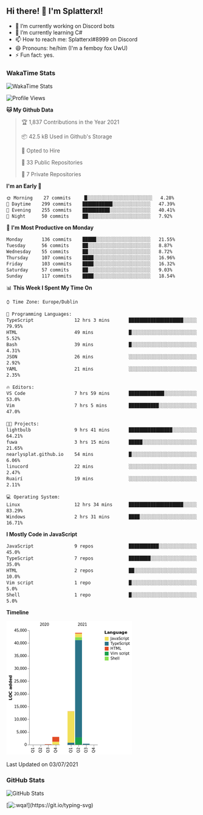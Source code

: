 ## Hi there! 👋 I'm Splatterxl!

- 🔭 I’m currently working on Discord bots
- 🌱 I’m currently learning C#
- 📫 How to reach me: Splatterxl#8999 on Discord
- 😄 Pronouns: he/him (I'm a femboy fox UwU)
- ⚡ Fun fact: yes.

### WakaTime Stats
![WakaTime Stats](https://wakatime.com/share/@Splatterxl/3171b454-6d7f-4cf9-91d7-768613f3b8c2.svg)
<!--START_SECTION:waka-->
![Profile Views](http://img.shields.io/badge/Profile%20Views-19-blue)

**🐱 My Github Data** 

> 🏆 1,837 Contributions in the Year 2021
 > 
> 📦 42.5 kB Used in Github's Storage 
 > 
> 💼 Opted to Hire
 > 
> 📜 33 Public Repositories 
 > 
> 🔑 7 Private Repositories  
 > 
**I'm an Early 🐤** 

```text
🌞 Morning    27 commits     █░░░░░░░░░░░░░░░░░░░░░░░░   4.28% 
🌆 Daytime    299 commits    ███████████░░░░░░░░░░░░░░   47.39% 
🌃 Evening    255 commits    ██████████░░░░░░░░░░░░░░░   40.41% 
🌙 Night      50 commits     ██░░░░░░░░░░░░░░░░░░░░░░░   7.92%

```
📅 **I'm Most Productive on Monday** 

```text
Monday       136 commits    █████░░░░░░░░░░░░░░░░░░░░   21.55% 
Tuesday      56 commits     ██░░░░░░░░░░░░░░░░░░░░░░░   8.87% 
Wednesday    55 commits     ██░░░░░░░░░░░░░░░░░░░░░░░   8.72% 
Thursday     107 commits    ████░░░░░░░░░░░░░░░░░░░░░   16.96% 
Friday       103 commits    ████░░░░░░░░░░░░░░░░░░░░░   16.32% 
Saturday     57 commits     ██░░░░░░░░░░░░░░░░░░░░░░░   9.03% 
Sunday       117 commits    ████░░░░░░░░░░░░░░░░░░░░░   18.54%

```


📊 **This Week I Spent My Time On** 

```text
⌚︎ Time Zone: Europe/Dublin

💬 Programming Languages: 
TypeScript               12 hrs 3 mins       ████████████████████░░░░░   79.95% 
HTML                     49 mins             █░░░░░░░░░░░░░░░░░░░░░░░░   5.52% 
Bash                     39 mins             █░░░░░░░░░░░░░░░░░░░░░░░░   4.31% 
JSON                     26 mins             ░░░░░░░░░░░░░░░░░░░░░░░░░   2.92% 
YAML                     21 mins             ░░░░░░░░░░░░░░░░░░░░░░░░░   2.35%

🔥 Editors: 
VS Code                  7 hrs 59 mins       █████████████░░░░░░░░░░░░   53.0% 
Vim                      7 hrs 5 mins        ███████████░░░░░░░░░░░░░░   47.0%

🐱‍💻 Projects: 
lightbulb                9 hrs 41 mins       ████████████████░░░░░░░░░   64.21% 
fuwa                     3 hrs 15 mins       █████░░░░░░░░░░░░░░░░░░░░   21.65% 
nearlysplat.github.io    54 mins             █░░░░░░░░░░░░░░░░░░░░░░░░   6.06% 
linucord                 22 mins             ░░░░░░░░░░░░░░░░░░░░░░░░░   2.47% 
Ruairí                   19 mins             ░░░░░░░░░░░░░░░░░░░░░░░░░   2.11%

💻 Operating System: 
Linux                    12 hrs 34 mins      ████████████████████░░░░░   83.29% 
Windows                  2 hrs 31 mins       ████░░░░░░░░░░░░░░░░░░░░░   16.71%

```

**I Mostly Code in JavaScript** 

```text
JavaScript               9 repos             ███████████░░░░░░░░░░░░░░   45.0% 
TypeScript               7 repos             ████████░░░░░░░░░░░░░░░░░   35.0% 
HTML                     2 repos             ██░░░░░░░░░░░░░░░░░░░░░░░   10.0% 
Vim script               1 repo              █░░░░░░░░░░░░░░░░░░░░░░░░   5.0% 
Shell                    1 repo              █░░░░░░░░░░░░░░░░░░░░░░░░   5.0%

```


**Timeline**

![Chart not found](https://raw.githubusercontent.com/nearlySplat/nearlySplat/master/charts/bar_graph.png) 


 Last Updated on 03/07/2021
<!--END_SECTION:waka-->


### GitHub Stats
![GitHub Stats](https://github-readme-stats.vercel.app/api?username=nearlySplat&count_private=true&show_icons=true&theme=dark)

[![:wqa!](https://readme-typing-svg.herokuapp.com?font=Fira+Code&color=000000&center=true&vCenter=true&lines=%3Awqa!)](https://git.io/typing-svg)

